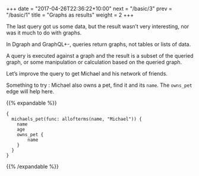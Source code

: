 +++
date = "2017-04-26T22:36:22+10:00"
next = "/basic/3"
prev = "/basic/1"
title = "Graphs as results"
weight = 2
+++

The last query got us some data, but the result wasn’t very interesting, nor was it much to do with graphs.

In Dgraph and GraphQL+-, queries return graphs, not tables or lists of data.

A query is executed against a graph and the result is a subset
of the queried graph, or some manipulation or calculation based
on the queried graph.

Let’s improve the query to get Michael and his network of friends.  


Something to try : Michael also owns a pet, find it and its `name`. The
`owns_pet` edge will help here.

{{% expandable %}}
```
{
  michaels_pet(func: allofterms(name, "Michael")) {
    name
    age
    owns_pet {
        name
    }
  }
}
```
  {{% /expandable %}}
